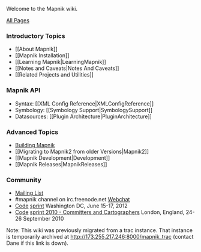 Welcome to the Mapnik wiki.

[All Pages](https://github.com/mapnik/mapnik/wiki/_pages)

### Introductory Topics

- [[About Mapnik]]
- [[Mapnik Installation]]
- [[Learning Mapnik|LearningMapnik]]
- [[Notes and Caveats|Notes And Caveats]]
- [[Related Projects and Utilities]]

### Mapnik API

- Syntax: [[XML Config Reference|XMLConfigReference]]
- Symbology: [[Symbology Support|SymbologySupport]]
- Datasources: [[Plugin Architecture|PluginArchitecture]]

### Advanced Topics

- [Building Mapnik](https://github.com/mapnik/mapnik/blob/master/INSTALL.md)
- [[Migrating to Mapnik2 from older Versions|Mapnik2]]
- [[Mapnik Development|Development]]
- [[Mapnik Releases|MapnikReleases]]

### Community

- [Mailing List](http://mapnik.org/contact/)
- #mapnik channel on irc.freenode.net [Webchat](http://webchat.freenode.net/?channels=#mapnik)
- [Code](http://www.hostgatorpromocodez.com) [sprint](https://github.com/mapnik/mapnik/wiki/Code-sprint) Washington DC, June 15-17, 2012
- [Code](http://www.hostgatordiscountcodez.com) [sprint 2010 - Committers and Cartographers](http://173.255.217.246:8000/mapnik_trac/wiki/MapnikCodeSprint/MCS01) London, England, 24-26 September 2010

Note: This wiki was previously migrated from a trac instance. That instance is temporarily archived at http://173.255.217.246:8000/mapnik_trac (contact Dane if this link is down).